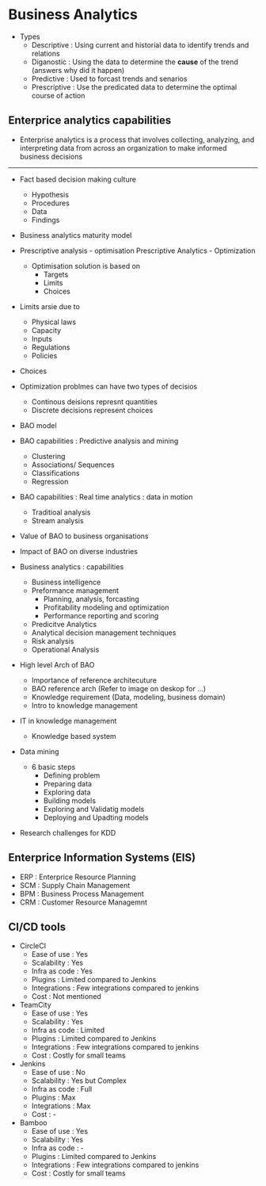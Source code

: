 # Business Analytics
- Types
	- Descriptive : Using current and historial data to identify trends and relations
	- Diganostic : Using the data to determine the <b>cause</b> of the trend (answers why did it happen)
	- Predictive : Used to forcast trends and senarios
	- Prescriptive : Use the predicated data to determine the optimal course of action
## Enterprice analytics capabilities
- Enterprise analytics is a process that involves collecting, analyzing, and interpreting data from across an organization to make informed business decisions

---

- Fact based decision making culture
	- Hypothesis 
	- Procedures
	- Data
	- Findings
- Business analytics maturity model
- Prescriptive analysis - optimisation
Prescriptive Analytics - Optimization
	- Optimisation solution is based on
		- Targets
		- Limits
		- Choices
- Limits arsie due to 	
	- Physical laws
	- Capacity
	- Inputs
	- Regulations
	- Policies
- Choices 
- Optimization problmes can have two types of decisios
	- Continous deisions represnt quantities
	- Discrete decisions represent choices

- BAO model
- BAO capabilities : Predictive analysis and mining
	- Clustering
	- Associations/ Sequences
	- Classifications
	- Regression
- BAO capabilities : Real time analytics : data in motion
	- Traditioal analysis
	- Stream analysis
- Value of BAO to business organisations
- Impact of BAO on diverse industries

- Business analytics : capabilities
	- Business intelligence
	- Preformance management
		- Planning, analysis, forcasting
		- Profitability modeling and optimization
		- Performance reporting and scoring
	- Predicitve Analytics
	- Analytical decision management techniques
	- Risk analysis
	- Operational Analysis


- High level Arch of BAO
	- Importance of reference architecuture
	- BAO reference arch (Refer to image on deskop for ...)
	- Knowledge requirement (Data, modeling, business domain)
	- Intro to knowledge management
- IT in knowledge management
	- Knowledge based system
- Data mining
	- 6 basic steps
		- Defining problem
		- Preparing data
		- Exploring data
		- Building models
		- Exploring and Validatig models
		- Deploying and Upadting models
- Research challenges for KDD

## Enterprice Information Systems (EIS)
- ERP : Enterprice Resource Planning
- SCM : Supply Chain Management
- BPM : Business Process Management
- CRM : Customer Resource Managemnt

## CI/CD tools
- CircleCI
	- Ease of use : Yes
	- Scalability : Yes
	- Infra as code : Yes
	- Plugins : Limited compared to Jenkins
	- Integrations : Few integrations compared to jenkins
	- Cost : Not mentioned
- TeamCity
	- Ease of use : Yes
	- Scalability : Yes
	- Infra as code : Limited
	- Plugins : Limited compared to Jenkins
	- Integrations : Few integrations compared to jenkins
	- Cost : Costly for small teams
- Jenkins
	- Ease of use : No
	- Scalability : Yes but Complex
	- Infra as code : Full
	- Plugins : Max
	- Integrations : Max
	- Cost : - 
- Bamboo
	- Ease of use : Yes
	- Scalability : Yes
	- Infra as code : - 
	- Plugins : Limited compared to Jenkins
	- Integrations : Few integrations compared to jenkins
	- Cost : Costly for small teams


